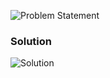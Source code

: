 ![Problem Statement](https://github.com/cpp-rakesh/Algorithms/blob/master/Chapter_2_Getting_Started/2.2_Analyzing_Algorithms/Exercises/2.2-1/repo/problem.png)

### Solution
![Solution](https://github.com/cpp-rakesh/Algorithms/blob/master/Chapter_2_Getting_Started/2.2_Analyzing_Algorithms/Exercises/2.2-1/repo/2.2-1.png)
